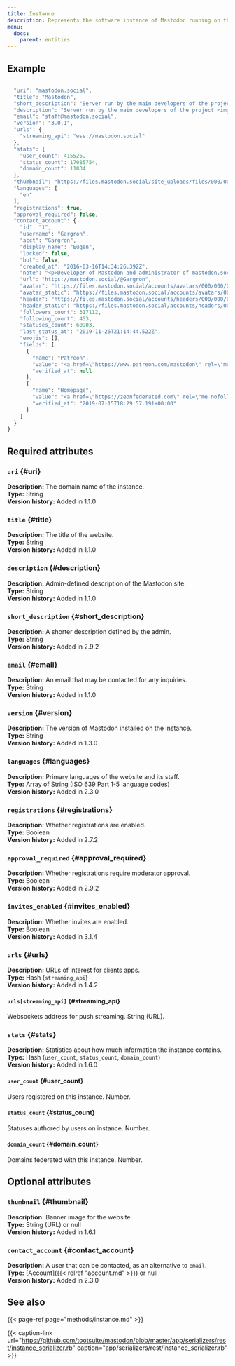 ```yaml
---
title: Instance
description: Represents the software instance of Mastodon running on this domain.
menu:
  docs:
    parent: entities
---
```


## Example

```javascript

  "uri": "mastodon.social",
  "title": "Mastodon",
  "short_description": "Server run by the main developers of the project <img draggable=\"false\" alt=\"🐘\" class=\"emojione\" src=\"https://mastodon.social/emoji/1f418.svg\" /> It is not focused on any particular niche interest - everyone is welcome as long as you follow our code of conduct!",
  "description": "Server run by the main developers of the project <img draggable=\"false\" alt=\"🐘\" class=\"emojione\" src=\"https://mastodon.social/emoji/1f418.svg\" /> It is not focused on any particular niche interest - everyone is welcome as long as you follow our code of conduct!",
  "email": "staff@mastodon.social",
  "version": "3.0.1",
  "urls": {
    "streaming_api": "wss://mastodon.social"
  },
  "stats": {
    "user_count": 415526,
    "status_count": 17085754,
    "domain_count": 11834
  },
  "thumbnail": "https://files.mastodon.social/site_uploads/files/000/000/001/original/vlcsnap-2018-08-27-16h43m11s127.png",
  "languages": [
    "en"
  ],
  "registrations": true,
  "approval_required": false,
  "contact_account": {
    "id": "1",
    "username": "Gargron",
    "acct": "Gargron",
    "display_name": "Eugen",
    "locked": false,
    "bot": false,
    "created_at": "2016-03-16T14:34:26.392Z",
    "note": "<p>Developer of Mastodon and administrator of mastodon.social. I post service announcements, development updates, and personal stuff.</p>",
    "url": "https://mastodon.social/@Gargron",
    "avatar": "https://files.mastodon.social/accounts/avatars/000/000/001/original/d96d39a0abb45b92.jpg",
    "avatar_static": "https://files.mastodon.social/accounts/avatars/000/000/001/original/d96d39a0abb45b92.jpg",
    "header": "https://files.mastodon.social/accounts/headers/000/000/001/original/c91b871f294ea63e.png",
    "header_static": "https://files.mastodon.social/accounts/headers/000/000/001/original/c91b871f294ea63e.png",
    "followers_count": 317112,
    "following_count": 453,
    "statuses_count": 60903,
    "last_status_at": "2019-11-26T21:14:44.522Z",
    "emojis": [],
    "fields": [
      {
        "name": "Patreon",
        "value": "<a href=\"https://www.patreon.com/mastodon\" rel=\"me nofollow noopener noreferrer\" target=\"_blank\"><span class=\"invisible\">https://www.</span><span class=\"\">patreon.com/mastodon</span><span class=\"invisible\"></span}",
        "verified_at": null
      },
      {
        "name": "Homepage",
        "value": "<a href=\"https://zeonfederated.com\" rel=\"me nofollow noopener noreferrer\" target=\"_blank\"><span class=\"invisible\">https://</span><span class=\"\">zeonfederated.com</span><span class=\"invisible\"></span}",
        "verified_at": "2019-07-15T18:29:57.191+00:00"
      }
    ]
  }
}
```

## Required attributes

### `uri` {#uri}

**Description:** The domain name of the instance.\
**Type:** String\
**Version history:** Added in 1.1.0

### `title` {#title}

**Description:** The title of the website.\
**Type:** String\
**Version history:** Added in 1.1.0

### `description` {#description}

**Description:** Admin-defined description of the Mastodon site.\
**Type:** String\
**Version history:** Added in 1.1.0

### `short_description` {#short_description}

**Description:** A shorter description defined by the admin.\
**Type:** String\
**Version history:** Added in 2.9.2

### `email` {#email}

**Description:** An email that may be contacted for any inquiries.\
**Type:** String\
**Version history:** Added in 1.1.0

### `version` {#version}

**Description:** The version of Mastodon installed on the instance.\
**Type:** String\
**Version history:** Added in 1.3.0

### `languages` {#languages}

**Description:** Primary languages of the website and its staff.\
**Type:** Array of String \(ISO 639 Part 1-5 language codes\)\
**Version history:** Added in 2.3.0

### `registrations` {#registrations}

**Description:** Whether registrations are enabled.\
**Type:** Boolean\
**Version history:** Added in 2.7.2

### `approval_required` {#approval_required}

**Description:** Whether registrations require moderator approval.\
**Type:** Boolean\
**Version history:** Added in 2.9.2

### `invites_enabled` {#invites_enabled}

**Description:** Whether invites are enabled.\
**Type:** Boolean\
**Version history:** Added in 3.1.4

### `urls` {#urls}

**Description:** URLs of interest for clients apps.\
**Type:** Hash \(`streaming_api`\)\
**Version history:** Added in 1.4.2

#### `urls[streaming_api]` {#streaming_api}

Websockets address for push streaming. String \(URL\).

### `stats` {#stats}

**Description:** Statistics about how much information the instance contains.\
**Type:** Hash \(`user_count`, `status_count`, `domain_count`\)\
**Version history:** Added in 1.6.0

#### `user_count` {#user_count}

Users registered on this instance. Number.

#### `status_count` {#status_count}

Statuses authored by users on instance. Number.

#### `domain_count` {#domain_count}

Domains federated with this instance. Number.

## Optional attributes

### `thumbnail` {#thumbnail}

**Description:** Banner image for the website.\
**Type:** String \(URL\) or null\
**Version history:** Added in 1.6.1

### `contact_account` {#contact_account}

**Description:** A user that can be contacted, as an alternative to `email`.\
**Type:** [Account]({{< relref "account.md" >}}) or null\
**Version history:** Added in 2.3.0

## See also

{{< page-ref page="methods/instance.md" >}}

{{< caption-link url="https://github.com/tootsuite/mastodon/blob/master/app/serializers/rest/instance_serializer.rb" caption="app/serializers/rest/instance\_serializer.rb" >}}



